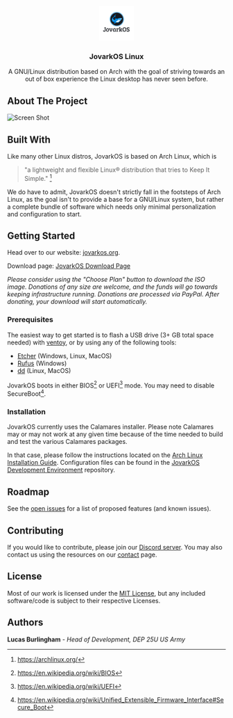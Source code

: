 <br/>
<p align="center">
  <a href="https://github.com/jovarkos/.github">
    <img src="https://github.com/JovarkOS/jovarkos-media/raw/main/JovarkOS-x200.png" alt="Logo" width="80" height="80">
  </a>

  <h3 align="center">JovarkOS Linux</h3>

  <p align="center">
    A GNU/Linux distribution based on Arch with the goal of striving towards an out of box experience the Linux desktop has never seen before. 
  </p>
</p>



## About The Project

![Screen Shot](https://d33wubrfki0l68.cloudfront.net/ff671b9bc9447eb77c5fa275073eaeb87c8ca191/74991/assets/jovarkos-desktop.jpg)


## Built With

Like many other Linux distros, JovarkOS is based on Arch Linux, which is 
> "a lightweight and flexible Linux® distribution that tries to Keep It Simple." [^1]

We do have to admit, JovarkOS doesn't strictly fall in the footsteps of Arch Linux,  as the goal isn't to provide a base for a GNU/Linux system, but rather a complete bundle of software which needs only minimal personalization and configuration to start.

[^1]: https://archlinux.org/
 


## Getting Started

Head over to our website: [jovarkos.org](https://jovarkos.org/). 

Download page: [JovarkOS Download Page](https://jovarkos.org/download)

_Please consider using the "Choose Plan" button to download the ISO image. Donations of any size are welcome, and the funds will go towards keeping infrastructure running. Donations are processed via PayPal. After donating, your download will start automatically._ 

### Prerequisites

The easiest way to get started is to flash a USB drive (3+ GB total space needed) with [ventoy](https://github.com/ventoy/Ventoy), or by using any of the following tools: 
 - [Etcher](https://www.balena.io/etcher/) (Windows, Linux, MacOS)
 - [Rufus](https://rufus.ie) (Windows)
 - [dd](https://www.cyberciti.biz/faq/creating-a-bootable-ubuntu-usb-stick-on-a-debian-linux/) (Linux, MacOS)

JovarkOS boots in either BIOS[^2] or UEFI[^3] mode. You may need to disable SecureBoot[^4]. 

[^2]: https://en.wikipedia.org/wiki/BIOS
[^3]: https://en.wikipedia.org/wiki/UEFI
[^4]: https://en.wikipedia.org/wiki/Unified_Extensible_Firmware_Interface#Secure_Boot

### Installation

JovarkOS currently uses the Calamares installer. Please note Calamares may or may not work at any given time because of the time needed to build and test the various Calamares packages. 

In that case, please follow the instructions located on the [Arch Linux Installation Guide](https://wiki.archlinux.org/title/Installation_guide). Configuration files can be found in the [JovarkOS Development Environment](https://github.com/jovarkos/jovarkos-dev-env/) repository.

## Roadmap

See the [open issues](https://github.com/jovarkos/.github/issues) for a list of proposed features (and known issues).

## Contributing

If you would like to contribute, please join our [Discord server](https://discord.gg/8jabsmuyU3). You may also contact us using the resources on our [contact](https://jovarkos.org/contact) page.

## License

Most of our work is licensed under the [MIT License](https://mit-license.org/), but any included software/code is subject to their respective Licenses.

## Authors

**Lucas Burlingham** - *Head of Development, DEP 25U US Army*

